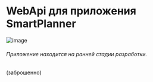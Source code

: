 # WebApi для приложения SmartPlanner
![image](https://github.com/user-attachments/assets/972f5288-a698-4d49-9865-7b0d7bd28774)
###### Приложение находится на ранней стадии разработки.
(заброшенно) 
